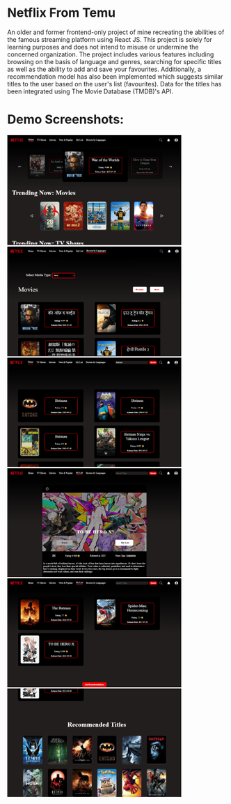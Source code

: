 # Netflix From Temu

An older and former frontend-only project of mine recreating the abilities of the famous streaming platform using React JS. This project is solely for learning purposes and does not intend to misuse or undermine the concerned organization. The project includes various features including browsing on the basis of language and genres, searching for specific titles as well as the ability to add and save your favourites. Additionally, a recommendation model has also been implemented which suggests similar titles to the user based on the user's list (favourites). Data for the titles has been integrated using The Movie Database (TMDB)'s API.

# Demo Screenshots:

<img src="src/assets/sc1.png" alt="Screenshot 1" width="400" />
<img src="src/assets/sc2.png" alt="Screenshot 2" width="400" />
<img src="src/assets/sc3.png" alt="Screenshot 3" width="400" />
<img src="src/assets/sc4.png" alt="Screenshot 4" width="400" />
<img src="src/assets/sc5.png" alt="Screenshot 5" width="400" />
<img src="src/assets/sc6.png" alt="Screenshot 6" width="400" />
